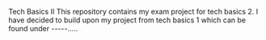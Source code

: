 Tech Basics II
This repository contains my exam project for tech basics 2. I have decided to build upon my project from tech basics 1 which can be found under -----.....
